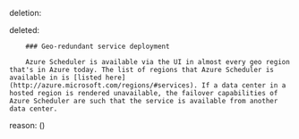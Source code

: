 deletion:

deleted:

		### Geo-redundant service deployment
		
		Azure Scheduler is available via the UI in almost every geo region that's in Azure today. The list of regions that Azure Scheduler is available in is [listed here](http://azure.microsoft.com/regions/#services). If a data center in a hosted region is rendered unavailable, the failover capabilities of Azure Scheduler are such that the service is available from another data center.

reason: ()

